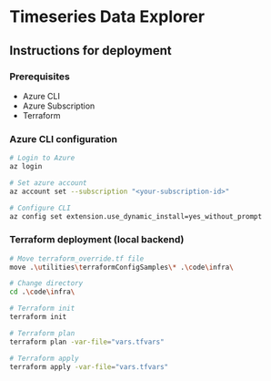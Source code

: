 # Timeseries Data Explorer

## Instructions for deployment

### Prerequisites

- Azure CLI
- Azure Subscription
- Terraform

### Azure CLI configuration

```sh
# Login to Azure
az login

# Set azure account
az account set --subscription "<your-subscription-id>"

# Configure CLI
az config set extension.use_dynamic_install=yes_without_prompt
```

### Terraform deployment (local backend)

```sh
# Move terraform_override.tf file
move .\utilities\terraformConfigSamples\* .\code\infra\

# Change directory
cd .\code\infra\

# Terraform init
terraform init

# Terraform plan
terraform plan -var-file="vars.tfvars"

# Terraform apply
terraform apply -var-file="vars.tfvars"
```

